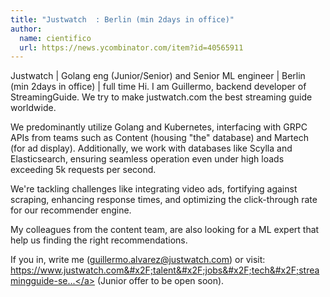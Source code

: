 ```yaml
---
title: "Justwatch  : Berlin (min 2days in office)"
author:
  name: cientifico
  url: https://news.ycombinator.com/item?id=40565911
---
```

Justwatch  | Golang eng (Junior&#x2F;Senior) and Senior ML engineer | Berlin (min 2days in office) | full time
Hi. I am Guillermo, backend developer of StreamingGuide. We try to make justwatch.com the best streaming guide worldwide.

We predominantly utilize Golang and Kubernetes, interfacing with GRPC APIs from teams such as Content (housing &quot;the&quot; database) and Martech (for ad display). Additionally, we work with databases like Scylla and Elasticsearch, ensuring seamless operation even under high loads exceeding 5k requests per second.

We&#x27;re tackling challenges like integrating video ads, fortifying against scraping, enhancing response times, and optimizing the click-through rate for our recommender engine.

My colleagues from the content team, are also looking for a ML expert that help us finding the right recommendations.

If you in, write me (guillermo.alvarez@justwatch.com) or visit: <a href="https:&#x2F;&#x2F;www.justwatch.com&#x2F;talent&#x2F;jobs&#x2F;tech&#x2F;streamingguide-senior-backend" rel="nofollow">https:&#x2F;&#x2F;www.justwatch.com&#x2F;talent&#x2F;jobs&#x2F;tech&#x2F;streamingguide-se...</a> (Junior offer to be open soon).
